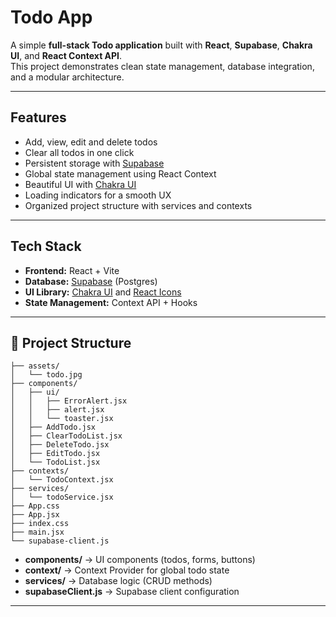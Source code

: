 # Todo App

A simple **full-stack Todo application** built with **React**, **Supabase**, **Chakra UI**, and **React Context API**.  
This project demonstrates clean state management, database integration, and a modular architecture.

---

## Features

- Add, view, edit and delete todos
- Clear all todos in one click
- Persistent storage with [Supabase](https://supabase.com)
- Global state management using React Context
- Beautiful UI with [Chakra UI](https://chakra-ui.com)
- Loading indicators for a smooth UX
- Organized project structure with services and contexts

---

## Tech Stack

- **Frontend:** React + Vite
- **Database:** [Supabase](https://supabase.com/) (Postgres)
- **UI Library:** [Chakra UI](https://chakra-ui.com/) and [React Icons](https://react-icons.github.io/react-icons/)
- **State Management:** Context API + Hooks

---

## 📂 Project Structure

```
├── assets/
│   └── todo.jpg
├── components/
│   ├── ui/
│   │   ├── ErrorAlert.jsx
│   │   ├── alert.jsx
│   │   └── toaster.jsx
│   ├── AddTodo.jsx
│   ├── ClearTodoList.jsx
│   ├── DeleteTodo.jsx
│   ├── EditTodo.jsx
│   └── TodoList.jsx
├── contexts/
│   └── TodoContext.jsx
├── services/
│   └── todoService.jsx
├── App.css
├── App.jsx
├── index.css
├── main.jsx
└── supabase-client.js
```

- **components/** → UI components (todos, forms, buttons)
- **context/** → Context Provider for global todo state
- **services/** → Database logic (CRUD methods)
- **supabaseClient.js** → Supabase client configuration

---
